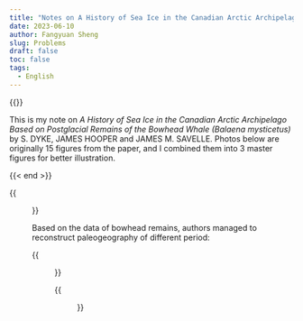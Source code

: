```yaml
---
title: "Notes on A History of Sea Ice in the Canadian Arctic Archipelago Based on Postglacial Remains of the Bowhead Whale (Balaena mysticetus)" 
date: 2023-06-10
author: Fangyuan Sheng
slug: Problems
draft: false
toc: false
tags:
  - English
---
```


{{<block class="note" >}}

This is my note on *A History of Sea Ice in the Canadian Arctic Archipelago Based on Postglacial Remains of the Bowhead Whale (Balaena mysticetus)* by S. DYKE, JAMES HOOPER
 and JAMES M. SAVELLE. Photos below are originally 15 figures from the paper, and I combined them into 3 master figures for better illustration. 

{{< end >}}


{{<figure src="https://hellenshengfy.github.io/whales_3.png">}}
  
  
Based on the data of bowhead remains, authors managed to reconstruct paleogeography of different period:

{{<figure src="https://hellenshengfy.github.io/whales_1.png">}}



  
{{<figure src="https://hellenshengfy.github.io/whales_2.png">}}
